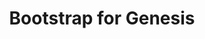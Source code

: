 ---
title: Bootstrap for Genesis
client: Rotsen Acob
image: '/assets/images/bootstrap-for-genesis.png'
thumbnail: /assets/images/thumbs/bootstrap-for-genesis.jpg
categories:
    - wordpress
    - design
---